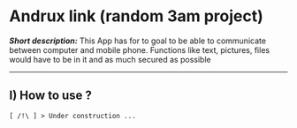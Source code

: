 # Andrux link (random 3am project)
**_Short description:_** 
    This App has for to goal to be able to communicate between computer and mobile phone. Functions like text, pictures, files would have to be in it and as much secured as possible

---
## I) How to use ?

```[ /!\ ] > Under construction ...```
